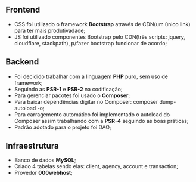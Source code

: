 ## Frontend
- CSS foi utilizado o framework **Bootstrap** através de CDN(um único link) para ter mais produtivadade;
- JS foi utilizado componentes Bootstrap pelo CDN(três scripts: jquery, cloudflare, stackpath), p/fazer bootstrap funcionar de acordo;

## Backend
- Foi decidido trabalhar com a linguagem **PHP** puro, sem uso de framework;
- Seguindo as **PSR-1** e **PSR-2** na codificação;
- Para gerenciar pacotes foi usado o **Composer**;
- Para baixar dependências digitar no Composer: composer dump-autoload -o;
- Para carragemento automático foi implementado o autoload do Composer assim trabalhando com a **PSR-4** seguindo as boas práticas;
- Padrão adotado para o projeto foi DAO;

## Infraestrutura
- Banco de dados **MySQL**;
- Criado 4 tabelas sendo elas: client, agency, account e transaction;
- Provedor **000webhost**;